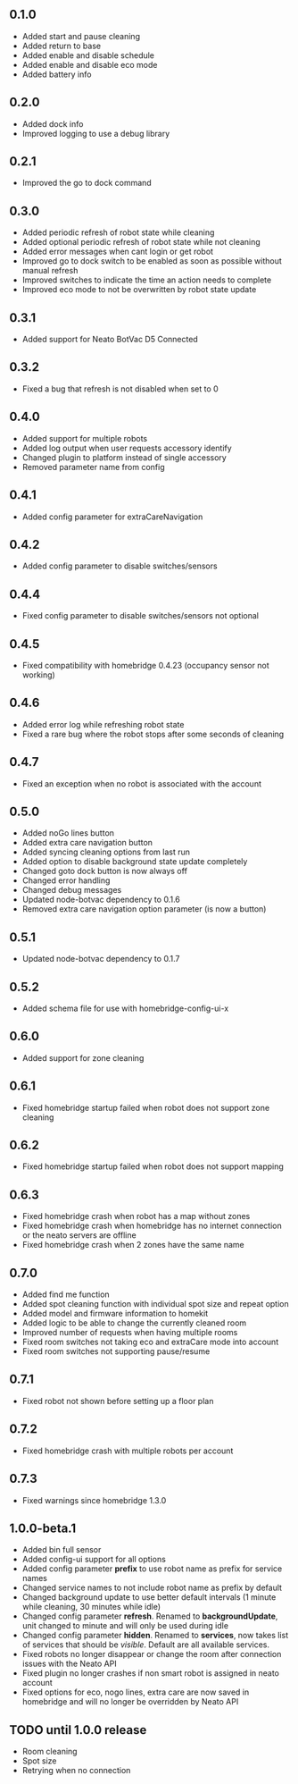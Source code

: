 ## 0.1.0

* Added start and pause cleaning
* Added return to base
* Added enable and disable schedule
* Added enable and disable eco mode
* Added battery info

## 0.2.0

* Added dock info
* Improved logging to use a debug library

## 0.2.1

* Improved the go to dock command

## 0.3.0

* Added periodic refresh of robot state while cleaning
* Added optional periodic refresh of robot state while not cleaning
* Added error messages when cant login or get robot
* Improved go to dock switch to be enabled as soon as possible without manual refresh
* Improved switches to indicate the time an action needs to complete
* Improved eco mode to not be overwritten by robot state update

## 0.3.1

* Added support for Neato BotVac D5 Connected

## 0.3.2

* Fixed a bug that refresh is not disabled when set to 0

## 0.4.0

* Added support for multiple robots
* Added log output when user requests accessory identify
* Changed plugin to platform instead of single accessory
* Removed parameter name from config

## 0.4.1

* Added config parameter for extraCareNavigation

## 0.4.2

* Added config parameter to disable switches/sensors

## 0.4.4

* Fixed config parameter to disable switches/sensors not optional

## 0.4.5

* Fixed compatibility with homebridge 0.4.23 (occupancy sensor not working)

## 0.4.6

* Added error log while refreshing robot state
* Fixed a rare bug where the robot stops after some seconds of cleaning

## 0.4.7

* Fixed an exception when no robot is associated with the account

## 0.5.0

* Added noGo lines button
* Added extra care navigation button
* Added syncing cleaning options from last run
* Added option to disable background state update completely
* Changed goto dock button is now always off
* Changed error handling
* Changed debug messages
* Updated node-botvac dependency to 0.1.6
* Removed extra care navigation option parameter (is now a button)

## 0.5.1

* Updated node-botvac dependency to 0.1.7

## 0.5.2

* Added schema file for use with homebridge-config-ui-x

## 0.6.0

* Added support for zone cleaning

## 0.6.1

* Fixed homebridge startup failed when robot does not support zone cleaning

## 0.6.2

* Fixed homebridge startup failed when robot does not support mapping

## 0.6.3

* Fixed homebridge crash when robot has a map without zones
* Fixed homebridge crash when homebridge has no internet connection or the neato servers are offline
* Fixed homebridge crash when 2 zones have the same name

## 0.7.0

* Added find me function
* Added spot cleaning function with individual spot size and repeat option
* Added model and firmware information to homekit
* Added logic to be able to change the currently cleaned room
* Improved number of requests when having multiple rooms
* Fixed room switches not taking eco and extraCare mode into account
* Fixed room switches not supporting pause/resume

## 0.7.1
* Fixed robot not shown before setting up a floor plan

## 0.7.2
* Fixed homebridge crash with multiple robots per account

## 0.7.3
* Fixed warnings since homebridge 1.3.0

## 1.0.0-beta.1
* Added bin full sensor
* Added config-ui support for all options
* Added config parameter **prefix** to use robot name as prefix for service names
* Changed service names to not include robot name as prefix by default
* Changed background update to use better default intervals (1 minute while cleaning, 30 minutes while idle)
* Changed config parameter **refresh**. Renamed to **backgroundUpdate**, unit changed to minute and will only be used during idle
* Changed config parameter **hidden**. Renamed to **services**, now takes list of services that should be _visible_. Default are all available services.
* Fixed robots no longer disappear or change the room after connection issues with the Neato API
* Fixed plugin no longer crashes if non smart robot is assigned in neato account
* Fixed options for eco, nogo lines, extra care are now saved in homebridge and will no longer be overridden by Neato API

## TODO until 1.0.0 release
* Room cleaning
* Spot size
* Retrying when no connection